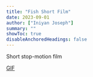 ```yaml
---
title: "Fish Short Film"
date: 2023-09-01
author: ["Iniyan Joseph"]
summary: ""
showToc: true
disableAnchoredHeadings: false
---
```

Short stop-motion film

[GIF](src/Fish.gif)
